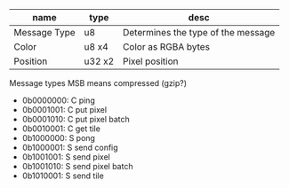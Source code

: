 | name | type | desc |
|------|------|------|
| Message Type | u8 | Determines the type of the message |
| Color | u8 x4 | Color as RGBA bytes |
| Position | u32 x2 | Pixel position |


Message types
MSB means compressed (gzip?)
- 0b0000000: C ping
- 0b0001001: C put pixel
- 0b0001010: C put pixel batch
- 0b0010001: C get tile
- 0b1000000: S pong
- 0b1000001: S send config
- 0b1001001: S send pixel
- 0b1001010: S send pixel batch
- 0b1010001: S send tile